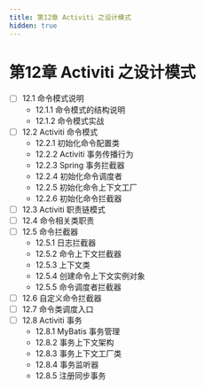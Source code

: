 ```yaml
---
title: 第12章 Activiti 之设计模式
hidden: true
---
```


# 第12章 Activiti 之设计模式

- [ ] 12.1 命令模式说明
  - 12.1.1 命令模式的结构说明
  - 12.1.2 命令模式实战
- [ ] 12.2 Activiti 命令模式
  - 12.2.1 初始化命令配置类
  - 12.2.2 Activiti 事务传播行为
  - 12.2.3 Spring 事务拦截器
  - 12.2.4 初始化命令调度者
  - 12.2.5 初始化命令上下文工厂
  - 12.2.6 初始化命令拦截器
- [ ] 12.3 Activiti 职责链模式
- [ ] 12.4 命令相关类职责
- [ ] 12.5 命令拦截器
  - 12.5.1 日志拦截器
  - 12.5.2 命令上下文拦截器
  - 12.5.3 上下文类
  - 12.5.4 创建命令上下文实例对象
  - 12.5.5 命令调度者拦截器
- [ ] 12.6 自定义命令拦截器
- [ ] 12.7 命令类调度入口
- [ ] 12.8 Activiti 事务
  - 12.8.1 MyBatis 事务管理
  - 12.8.2 事务上下文架构
  - 12.8.3 事务上下文工厂类
  - 12.8.4 事务监听器
  - 12.8.5 注册同步事务
